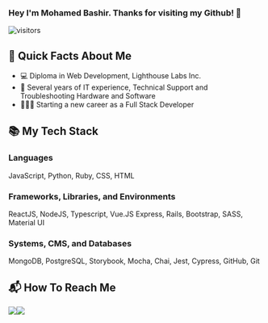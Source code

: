 ### Hey I'm Mohamed Bashir. Thanks for visiting my Github! 👋

<!--
**mocodes0/mocodes0** is a ✨ _special_ ✨ repository because its `README.md` (this file) appears on your GitHub profile.

Here are some ideas to get you started:

- 🔭 I’m currently working on ...
- 🌱 I’m currently learning ...
- 👯 I’m looking to collaborate on ...
- 🤔 I’m looking for help with ...
- 💬 Ask me about ...
- 📫 How to reach me: ...
- 😄 Pronouns: ...
- ⚡ Fun fact: ...
-->
![visitors](https://visitor-badge-reloaded.herokuapp.com/badge?page_id=mocodes0.mocodes0&color=yellow&style=for-the-badge&logo=Github)
## 👤 Quick Facts About Me
- 💻 Diploma in Web Development, Lighthouse Labs Inc.
- 💼 Several years of IT experience, Technical Support and Troubleshooting Hardware and Software
- 👨🏻‍💻 Starting a new career as a Full Stack Developer  
## 📚 My Tech Stack
### Languages
<p>
  JavaScript, Python, Ruby, CSS, HTML
</p>

### Frameworks, Libraries, and Environments
<p>
  ReactJS, NodeJS, Typescript, Vue.JS Express, Rails, Bootstrap, SASS, Material UI
</p>

### Systems, CMS, and Databases
<p>
  MongoDB, PostgreSQL, Storybook, Mocha, Chai, Jest, Cypress, GitHub, Git
</p>

## 📬 How To Reach Me
<p><a href="https://www.linkedin.com/in/mohamedbashir1/"><img src="https://img.icons8.com/fluency/48/000000/linkedin.png"/></a><a href="mailto:mo.dev416@gmail.com"><img src="https://img.icons8.com/color/48/000000/gmail-new.png"/></a></p>
